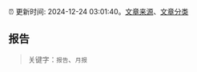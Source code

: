 :alarm_clock: 更新时间: 2024-12-24 03:01:40。[文章来源](/README.md)、[文章分类](/TAGS.md)

## 报告


> 关键字：`报告`、`月报`



